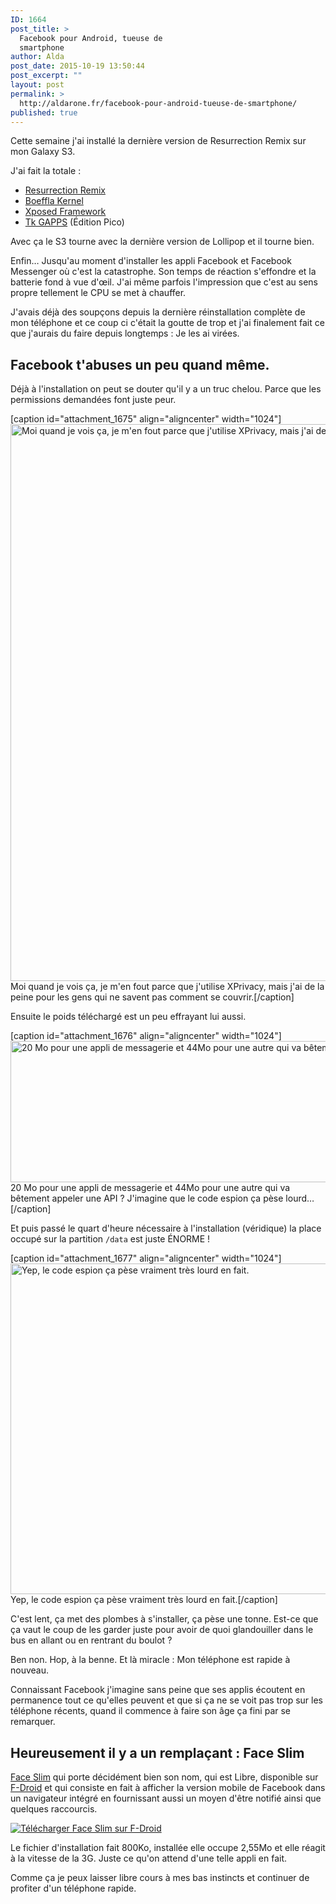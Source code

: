 ```yaml
---
ID: 1664
post_title: >
  Facebook pour Android, tueuse de
  smartphone
author: Alda
post_date: 2015-10-19 13:50:44
post_excerpt: ""
layout: post
permalink: >
  http://aldarone.fr/facebook-pour-android-tueuse-de-smartphone/
published: true
---
```

Cette semaine j'ai installé la dernière version de Resurrection Remix sur mon Galaxy S3.

J'ai fait la totale :

* [Resurrection Remix](http://forum.xda-developers.com/galaxy-s3/development/rom-resurrection-remix-5-2-1-t2972523)
* [Boeffla Kernel](http://www.boeffla-kernel.de/)
* [Xposed Framework](http://forum.xda-developers.com/showthread.php?t=3034811)
* [Tk GAPPS](http://forum.xda-developers.com/android/software/tk-gapps-t3116347) (Édition Pico)

Avec ça le S3 tourne avec la dernière version de Lollipop et il tourne bien.

Enfin… Jusqu'au moment d'installer les appli Facebook et Facebook Messenger où c'est la catastrophe. Son temps de réaction s'effondre et la batterie fond à vue d'œil.
J'ai même parfois l'impression que c'est au sens propre tellement le CPU se met à chauffer.

J'avais déjà des soupçons depuis la dernière réinstallation complète de mon téléphone et ce coup ci c'était la goutte de trop et j'ai finalement fait ce que j'aurais du faire depuis longtemps : Je les ai virées.

## Facebook t'abuses un peu quand même.

Déjà à l'installation on peut se douter qu'il y a un truc chelou. Parce que les permissions demandées font juste peur.

[caption id="attachment_1675" align="aligncenter" width="1024"]<a href="http://aldarone.fr/wp-content/uploads/2015/10/facebook-permissions.png"><img src="http://aldarone.fr/wp-content/uploads/2015/10/facebook-permissions-1024x891.png" alt="Moi quand je vois ça, je m&#039;en fout parce que j&#039;utilise XPrivacy, mais j&#039;ai de la peine pour les gens qui ne savent pas comment se couvrir." width="1024" height="891" class="size-large wp-image-1675" /></a> Moi quand je vois ça, je m'en fout parce que j'utilise XPrivacy, mais j'ai de la peine pour les gens qui ne savent pas comment se couvrir.[/caption]

Ensuite le poids téléchargé est un peu effrayant lui aussi.

[caption id="attachment_1676" align="aligncenter" width="1024"]<a href="http://aldarone.fr/wp-content/uploads/2015/10/facebook-size.png"><img src="http://aldarone.fr/wp-content/uploads/2015/10/facebook-size-1024x226.png" alt="20 Mo pour une appli de messagerie et 44Mo pour une autre qui va bêtement appeler une API ? J&#039;imagine que le code espion ça pèse lourd…" width="1024" height="226" class="size-large wp-image-1676" /></a> 20 Mo pour une appli de messagerie et 44Mo pour une autre qui va bêtement appeler une API ? J'imagine que le code espion ça pèse lourd…[/caption]

Et puis passé le quart d'heure nécessaire à l'installation (véridique) la place occupé sur la partition ````/data```` est juste ÉNORME !

[caption id="attachment_1677" align="aligncenter" width="1024"]<a href="http://aldarone.fr/wp-content/uploads/2015/10/facebook-size-2.png"><img src="http://aldarone.fr/wp-content/uploads/2015/10/facebook-size-2-1024x529.png" alt="Yep, le code espion ça pèse vraiment très lourd en fait." width="1024" height="529" class="size-large wp-image-1677" /></a> Yep, le code espion ça pèse vraiment très lourd en fait.[/caption]

C'est lent, ça met des plombes à s'installer, ça pèse une tonne. Est-ce que ça vaut le coup de les garder juste pour avoir de quoi glandouiller dans le bus en allant ou en rentrant du boulot ?

Ben non. Hop, à la benne. Et là miracle : Mon téléphone est rapide à nouveau.

Connaissant Facebook j'imagine sans peine que ses applis écoutent en permanence tout ce qu'elles peuvent et que si ça ne se voit pas trop sur les téléphone récents, quand il commence à faire son âge ça fini par se remarquer.

## Heureusement il y a un remplaçant : Face Slim

[Face Slim](https://github.com/indywidualny/FaceSlim) qui porte décidément bien son nom, qui est Libre, disponible sur [F-Droid](https://f-droid.org/) et qui consiste en fait à afficher la version mobile de Facebook dans un navigateur intégré en fournissant aussi un moyen d'être notifié ainsi que quelques raccourcis.

[![Télécharger Face Slim sur F-Droid](https://camo.githubusercontent.com/7df0eafa4433fa4919a56f87c3d99cf81b68d01c/68747470733a2f2f662d64726f69642e6f72672f77696b692f696d616765732f632f63342f462d44726f69642d627574746f6e5f617661696c61626c652d6f6e2e706e67)](https://f-droid.org/app/org.indywidualni.fblite)

Le fichier d'installation fait 800Ko, installée elle occupe 2,55Mo et elle réagit à la vitesse de la 3G. Juste ce qu'on attend d'une telle appli en fait.

Comme ça je peux laisser libre cours à mes bas instincts et continuer de profiter d'un téléphone rapide.
